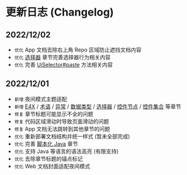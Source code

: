 # 更新日志 (Changelog)

## 2022/12/02

- `优化` App 文档去除右上角 Repo 区域防止遮挡文档内容
- `优化` [选择器](uiSelectorType) 章节完善选择器行为相关内容
- `优化` 完善 [UiSelector#paste](uiSelectorType#m-paste) 方法相关内容

## 2022/12/01

- `新增` 夜间模式主题适配
- `新增` [E4X](e4x) / [术语](glossaries) / [异常](exceptions) / [数据类型](dataTypes) / [选择器](uiSelectorType) / [控件节点](uiObjectType) / [控件集合](uiObjectCollectionType) 等章节
- `修复` 章节标题可能显示不全的问题
- `修复` 代码区域滑动时导致页面滑动的问题
- `修复` App 文档无法跳转到其他章节的问题
- `优化` 重新部署文档结构并统一样式 (暂未全部完成)
- `优化` 完善 [脚本化 Java](scriptingJava) 章节
- `优化` 支持 Java 等语言的语法高亮 (有限支持)
- `优化` 去除章节标题的锚点标记
- `优化` Web 文档封面适配夜间模式